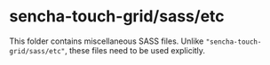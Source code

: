 # sencha-touch-grid/sass/etc

This folder contains miscellaneous SASS files. Unlike `"sencha-touch-grid/sass/etc"`, these files
need to be used explicitly.
